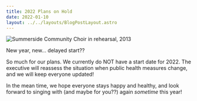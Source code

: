 ```yaml
---
title: 2022 Plans on Hold
date: 2022-01-10 
layout: ../../layouts/BlogPostLayout.astro
---
```

![Summerside Community Choir in rehearsal, 2013](../images/2013rehearsal.JPG "Summerside Community Choir in rehearsal, 2013")

New year, new... delayed start??

So much for our plans. We currently do NOT have a start date for 2022. The executive will reassess the situation when public health measures change, and we will keep everyone updated!

In the mean time, we hope everyone stays happy and healthy, and look forward to singing with (and maybe for you??) again _sometime_ this year!